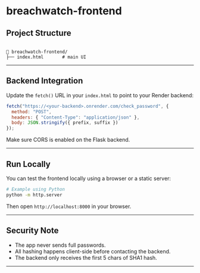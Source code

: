 # breachwatch-frontend

## Project Structure

````

📁 breachwatch-frontend/
├── index.html       # main UI

````

---

##  Backend Integration

Update the `fetch()` URL in your `index.html` to point to your Render backend:

```js
fetch("https://<your-backend>.onrender.com/check_password", {
  method: "POST",
  headers: { "Content-Type": "application/json" },
  body: JSON.stringify({ prefix, suffix })
});
````

Make sure CORS is enabled on the Flask backend.

---

##  Run Locally

You can test the frontend locally using a browser or a static server:

```bash
# Example using Python
python -m http.server
```

Then open `http://localhost:8000` in your browser.

---

##  Security Note

* The app never sends full passwords.
* All hashing happens client-side before contacting the backend.
* The backend only receives the first 5 chars of SHA1 hash.

---
